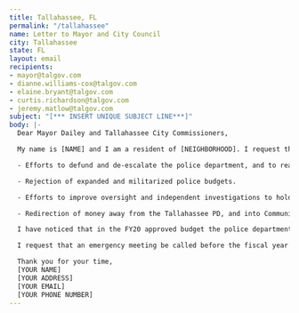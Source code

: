 ```yaml
---
title: Tallahassee, FL
permalink: "/tallahassee"
name: Letter to Mayor and City Council
city: Tallahassee
state: FL
layout: email
recipients:
- mayor@talgov.com
- dianne.williams-cox@talgov.com
- elaine.bryant@talgov.com
- curtis.richardson@talgov.com
- jeremy.matlow@talgov.com
subject: "[*** INSERT UNIQUE SUBJECT LINE***]"
body: |-
  Dear Mayor Dailey and Tallahassee City Commissioners,

  My name is [NAME] and I am a resident of [NEIGHBORHOOD]. I request that the Mayor and City Commission support our community and hear our call for:

  - Efforts to defund and de-escalate the police department, and to reallocate money to programs and city-led initiatives that support education, rehabilitation, public health, and community-oriented activities.

  - Rejection of expanded and militarized police budgets.

  - Efforts to improve oversight and independent investigations to hold individual law enforcement officers and police departments accountable for misconduct.

  - Redirection of money away from the Tallahassee PD, and into Community Development, Public Transportation, Education, Parks & Recreation, as well as targeted support for marginalized communities.

  I have noticed that in the FY20 approved budget the police department's budget is over $59 million. That is over twice the amount for parks and recreation, and, critically, nearly three times the amount for StarMetro Operating Fund. In light of recent events, I believe it is critical that policing be deprioritized relative to spending on social programs that are actually proven to promote safe and equitable communities.

  I request that an emergency meeting be called before the fiscal year goes into effect in order to reallocate these funds to resources that community members can benefit from.

  Thank you for your time,
  [YOUR NAME]
  [YOUR ADDRESS]
  [YOUR EMAIL]
  [YOUR PHONE NUMBER]
---
```


